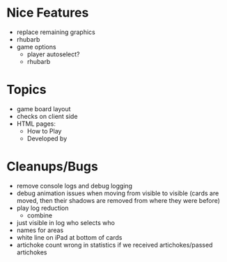 Nice Features
===
- replace remaining graphics
- rhubarb
- game options
  - player autoselect?
  - rhubarb

Topics
===
- game board layout
- checks on client side
- HTML pages:
  - How to Play
  - Developed by

Cleanups/Bugs
===
- remove console logs and debug logging
- debug animation issues when moving from visible to visible
  (cards are moved, then their shadows are removed from where they were before)
- play log reduction
  - combine
- just visible in log who selects who
- names for areas
- white line on iPad at bottom of cards
- artichoke count wrong in statistics if we received artichokes/passed artichokes
